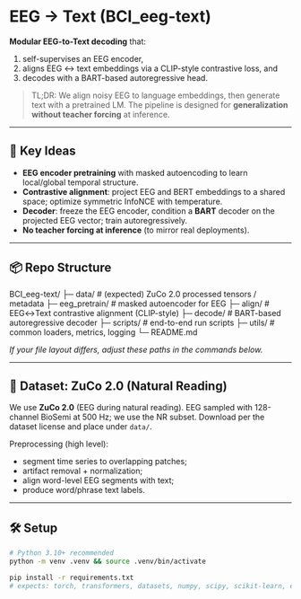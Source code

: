 # EEG → Text (BCI_eeg-text)

**Modular EEG-to-Text decoding** that:
1) self-supervises an EEG encoder,  
2) aligns EEG ↔ text embeddings via a CLIP-style contrastive loss, and  
3) decodes with a BART-based autoregressive head.

> TL;DR: We align noisy EEG to language embeddings, then generate text with a pretrained LM. The pipeline is designed for **generalization without teacher forcing** at inference. 
---

## 🚀 Key Ideas
- **EEG encoder pretraining** with masked autoencoding to learn local/global temporal structure. 
- **Contrastive alignment**: project EEG and BERT embeddings to a shared space; optimize symmetric InfoNCE with temperature.  
- **Decoder**: freeze the EEG encoder, condition a **BART** decoder on the projected EEG vector; train autoregressively. 
- **No teacher forcing at inference** (to mirror real deployments). 

---

## 📦 Repo Structure
BCI_eeg-text/
├─ data/ # (expected) ZuCo 2.0 processed tensors / metadata
├─ eeg_pretrain/ # masked autoencoder for EEG
├─ align/ # EEG↔Text contrastive alignment (CLIP-style)
├─ decode/ # BART-based autoregressive decoder
├─ scripts/ # end-to-end run scripts
├─ utils/ # common loaders, metrics, logging
└─ README.md


_If your file layout differs, adjust these paths in the commands below._

---

## 🧠 Dataset: ZuCo 2.0 (Natural Reading)
We use **ZuCo 2.0** (EEG during natural reading). EEG sampled with 128-channel BioSemi at 500 Hz; we use the NR subset. Download per the dataset license and place under `data/`. 

Preprocessing (high level):
- segment time series to overlapping patches;  
- artifact removal + normalization;  
- align word-level EEG segments with text;  
- produce word/phrase text labels.

---

## 🛠️ Setup
```bash
# Python 3.10+ recommended
python -m venv .venv && source .venv/bin/activate

pip install -r requirements.txt
# expects: torch, transformers, datasets, numpy, scipy, scikit-learn, einops, tqdm, matplotlib, wandb (optional)
